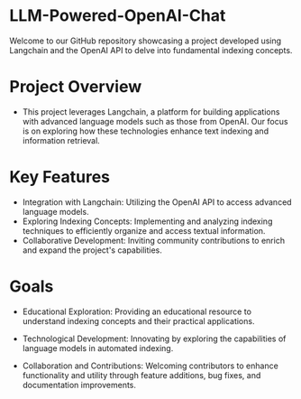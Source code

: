 # LLM-Powered-OpenAI-Chat
Welcome to our GitHub repository showcasing a project developed using Langchain and the OpenAI API to delve into fundamental indexing concepts.

# Project Overview
 - This project leverages Langchain, a platform for building applications with advanced language models such as those from OpenAI. Our focus is on exploring how these technologies enhance text indexing and information retrieval.

# Key Features
- Integration with Langchain: Utilizing the OpenAI API to access advanced language models.
- Exploring Indexing Concepts: Implementing and analyzing indexing techniques to efficiently organize and access textual information.
- Collaborative Development: Inviting community contributions to enrich and expand the project's capabilities.
# Goals
- Educational Exploration: Providing an educational resource to understand indexing concepts and their practical applications.
- Technological Development: Innovating by exploring the capabilities of language models in automated indexing.

- Collaboration and Contributions: Welcoming contributors to enhance functionality and utility through feature additions, bug fixes, and documentation improvements.

